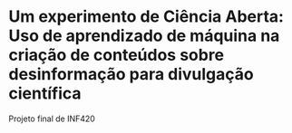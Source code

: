 # Um experimento de Ciência Aberta: Uso de aprendizado de máquina na criação de conteúdos sobre desinformação para divulgação científica
Projeto final de INF420
